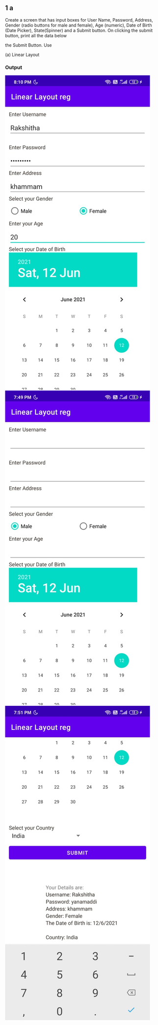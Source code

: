 
## 1 a
Create a screen that has input boxes for User Name, Password, Address, Gender (radio buttons for male and female), Age (numeric), Date of Birth (Date Picker), State(Spinner) and a Submit button. On clicking the submit button, print all the data below

the Submit Button. Use

(a) Linear Layout

### Output
![output](output1.jpeg)
![output](output2.jpeg)
![output](output3.jpeg)
